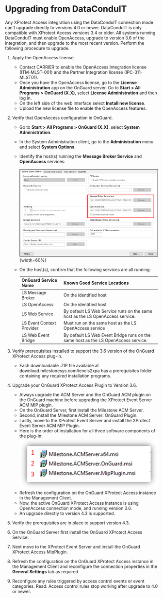 # Upgrading from DataConduIT

Any XProtect Access integration using the DataConduIT connection mode can't upgrade directly to versions 4.0 or newer. DataConduIT is only compatible with XProtect Access versions 3.4 or older. All systems running DataConduIT must enable OpenAccess, upgrade to version 3.6 of the integration, and then upgrade to the most recent version. Perform the following procedure to upgrade.

1. Apply the OpenAccess license.
    + Contact CARRIER to enable the OpenAccess Integration license (ITM-MLST-001) and the Partner Integration license (IPC-311-MLST01).
    + Once you have the OpenAccess license, go to the **License Administration** app on the OnGuard server. Go to **Start > All Programs > OnGuard (X.X)**, select **License Administration** and then log in.
    + On the left side of the web interface select **Install new license**.
    + Upload the new license file to enable the OpenAccess features.
2. Verify that OpenAccess configuration in OnGuard.
    + Go to **Start > All Programs > OnGuard (X.X)**, select **System Administration**.
    + In the System Administration client, go to the **Administration** menu and select **System Options**.
    + Identify the host(s) running the **Message Broker Service** and **OpenAccess** services:</br>
        </br>
        ![OnGuardServiceHost](img/CXAL.DataCon1.png){width=60%}
    + On the host(s), confirm that the following services are all running:</br>

        | OnGuard Service Name  | Known Good Service Locations  |
        |-----------------------|-------------------------------|
        | LS Message Broker     | On the identified host        |
        | LS OpenAccess         | On the identified host        |
        | LS Web Service        | By default LS Web Service runs on the same host as the LS OpenAccess service. |
        | LS Event Context Provider | Must run on the same host as the LS OpenAccess service    |
        |LS Web Event Bridge    | By default LS Web Event Bridge runs on the same host as the LS OpenAccess service.    |
      
3. Verify prerequisites installed to support the 3.6 version of the OnGuard XProtect Access plug-in.
    + Each downloadable .ZIP file available at download.milestonesys.com/lenels2xpa has a prerequisites folder containing any required installation programs.
4. Upgrade your OnGuard XProtect Access Plugin to Version 3.6.
    + Always upgrade the ACM Server and the OnGuard ACM plugin on the OnGuard machine before upgrading the XProtect Event Server ACM MIP plugin.
    + On the OnGuard Server, first install the Milestone ACM Server.
    + Second, install the Milestone ACM Server: OnGuard Plugin.
    + Lastly, move to the XProtect Event Server and install the XProtect Event Server ACM MIP Plugin.
    + Here is the order of installation for all three software components of the plug-in:</br>
        ![ACMInstallOrder](img/Installation_19.png)</br>
    + Refresh the configuration on the OnGuard XProtect Access instance in the Management Client.
    + Now, the active OnGuard XProtect Access instance is using OpenAccess connection mode, and running version 3.6.
    + An upgrade directly to version 4.3 is supported.
5. Verify the prerequisites are in place to support version 4.3.
6. On the OnGuard Server first install the OnGuard XProtect Access Service.
7. Next move to the XProtect Event Server and install the OnGuard XProtect Access MipPlugin.
8. Refresh the configuration on the OnGuard XProtect Access instance in the Management Client and reconfigure the connection properties in the **General Settings** tab as required.
9. Reconfigure any rules triggered by access control events or event categories. Read: Access control rules stop working after upgrade to 4.0 or newer.